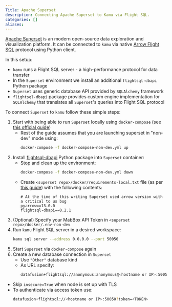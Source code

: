 ```yaml
---
Title: Apache Superset
description: Connecting Apache Superset to Kamu via Flight SQL.
categories: []
aliases:
---
```


[Apache Superset](https://superset.apache.org/) is an modern open-source data exploration and visualization platform. It can be connected to `kamu` via native [Arrow Flight SQL](https://arrow.apache.org/docs/format/FlightSql.html) protocol using Python client.

In this setup:
- `kamu` runs a Flight SQL server - a high-performance protocol for data transfer
- In the `Superset` environment we install an additional `flightsql-dbapi` Python package
- `Superset` uses generic database API provided by `SQLAlchemy` framework
- `flightsql-dbapi` package provides custom engine implementation for `SQLAlchemy` that translates all `Superset`'s queries into Flight SQL protocol

To connect `Superset` to `kamu` follow these simple steps:
1. Start with being able to run `Superset` locally using `docker-compose` (see [this official guide](https://superset.apache.org/docs/installation/installing-superset-using-docker-compose/))
   - Rest of the guide assumes that you are launching superset in "non-dev" mode using:
     ```bash
     docker-compose -f docker-compose-non-dev.yml up
     ```
2. Install [flightsql-dbapi](https://github.com/influxdata/flightsql-dbapi) Python package into `Superset` container:
   - Stop and clean up the environment:
     ```bash
     docker-compose -f docker-compose-non-dev.yml down
     ```
   - Create `<superset repo>/docker/requirements-local.txt` file (as per [this guide](https://superset.apache.org/docs/databases/docker-add-drivers/)) with the following contents:
     ```
     # At the time of this writing Superset used arrow version with a critical to us bug
     pyarrow==13.0.0
     flightsql-dbapi==0.2.1
     ```
3. (Optional) Specify your MabBox API Token in `<superset repo>/docker/.env-non-dev`
4. Run `kamu` Flight SQL server in a desired workspace:
   ```bash
   kamu sql server --address 0.0.0.0 --port 50050
   ```
5. Start `Superset` via `docker-compose` again
6. Create a new database connection in `Superset`
   - Use `"Other"` database kind
   - As URL specify:
     ```bash
     datafusion+flightsql://anonymous:anonymous@<hostname or IP>:50050?insecure=True
     ```
  - Skip `insecure=True` when node is set up with TLS
  - To authenticate via access token use:
     ```bash
     datafusion+flightsql://<hostname or IP>:50050?token=<TOKEN>
     ```

